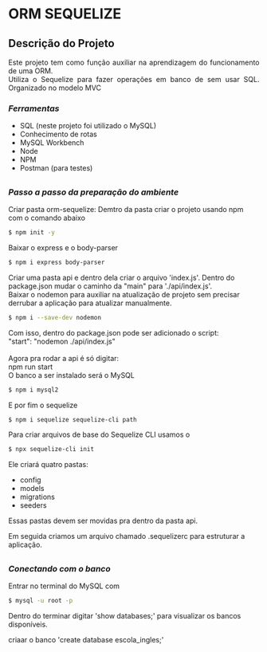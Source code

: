 # ORM SEQUELIZE

## Descrição do Projeto
<p align="justify">Este projeto tem como função auxiliar na aprendizagem do funcionamento de uma ORM. <br>
Utiliza o Sequelize para fazer operações em banco de sem usar SQL. Organizado no modelo MVC</p>

### _Ferramentas_
- SQL (neste projeto foi utilizado o MySQL)
- Conhecimento de rotas
- MySQL Workbench
- Node
- NPM
- Postman (para testes)

##

### _Passo a passo da preparação do ambiente_
Criar pasta orm-sequelize:
Demtro da pasta criar o projeto usando npm com o comando abaixo
```bash
$ npm init -y
```
Baixar o express e o body-parser
```bash
$ npm i express body-parser 
```
Criar uma pasta api e dentro dela criar o arquivo 'index.js'. Dentro do package.json mudar o caminho da "main" para './api/index.js'. <br>
Baixar o nodemon para auxiliar na atualização de projeto sem precisar derrubar a aplicação para atualizar manualmente.

```bash
$ npm i --save-dev nodemon
```
Com isso, dentro do package.json pode ser adicionado o script:<br>
"start": "nodemon ./api/index.js" <br> <br>
Agora pra rodar a api é só digitar:<br>
npm run start<br>
O banco a ser instalado será o MySQL
```bash
$ npm i mysql2
```
E por fim o sequelize
```bash
$ npm i sequelize sequelize-cli path
```
Para criar arquivos de base do Sequelize CLI usamos o 
```bash
$ npx sequelize-cli init
```
Ele criará quatro pastas:
- config
- models
- migrations
- seeders

Essas pastas devem ser movidas pra dentro da pasta api.

Em seguida criamos um arquivo chamado .sequelizerc para estruturar a aplicação.
##
### _Conectando com o banco_
Entrar no terminal do MySQL com 
```bash
$ mysql -u root -p
```
Dentro do terminar digitar 'show databases;' para visualizar os bancos disponíveis.

criaar o banco 'create database escola_ingles;'
